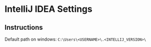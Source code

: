 # IntelliJ IDEA Settings
## Instructions

Default path on windows:
`C:\Users\<USERNAME>\.<INTELLIJ_VERSION>\`
